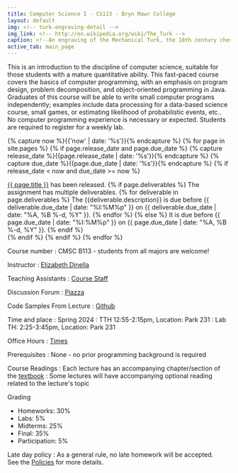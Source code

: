 ```yaml
---
title: Computer Science I - CS113 - Bryn Mawr College
layout: default
img: <!-- turk-engraving-detail -->
img_link: <!-- http://en.wikipedia.org/wiki/The_Turk -->
caption: <!--An engraving of the Mechanical Turk, the 18th century chess-playing automaton -->
active_tab: main_page 
---
```



This is an introduction to the discipline of computer science, suitable for those students with a mature quantitative ability. This fast-paced course covers the basics of computer programming, with an emphasis on program design, problem decomposition, and object-oriented programming in Java. Graduates of this course will be able to write small computer programs independently; examples include data processing for a data-based science course, small games, or estimating likelihood of probabilistic events, etc.. No computer programming experience is necessary or expected. Students are required to register for a weekly lab.

<!-- Display an alert about upcoming homework assignments -->
{% capture now %}{{'now' | date: '%s'}}{% endcapture %}
{% for page in site.pages %}
{% if page.release_date and page.due_date %}
{% capture release_date %}{{page.release_date | date: '%s'}}{% endcapture %}
{% capture due_date %}{{page.due_date | date: '%s'}}{% endcapture %}
{% if release_date < now and due_date >= now %}
<div class="alert alert-info">
<a href="{{site.url}}{{site.baseurl}}{{page.url}}">{{ page.title }}</a> has been released.  
{% if page.deliverables %}
The assignment has multiple deliverables.
{% for deliverable in page.deliverables %}
The {{deliverable.description}} is due before {{ deliverable.due_date | date: "%I:%M%p" }} on {{ deliverable.due_date | date: "%A, %B %-d, %Y" }}.  
{% endfor %}
{% else %}
It is due before {{ page.due_date | date: "%I:%M%p" }} on {{ page.due_date | date: "%A, %B %-d, %Y" }}.
{% endif %}
</div>
{% endif %}
{% endif %}
{% endfor %}
<!-- End alert for upcoming homework assignments -->


<!--
<div class="alert alert-info" markdown="1">
Check out the [excellent final projects](http://crowdsourcing-class.org/final-projects-2016.html) from last year's class.
</div>
-->


Course number
: CMSC B113 - students from all majors are welcome!

Instructor
: [Elizabeth Dinella](https://www.seas.upenn.edu/~edinella/)

Teaching Assistants
: [Course Staff](staff.html) 

Discussion Forum
: [Piazza](https://piazza.com/class/lr6qql9edie6ye)

Code Samples From Lecture 
: [Github](https://github.com/BMC-CS-113/class-examples-s24)

Time and place
: Spring 2024
: TTH 12:55-2:15pm, Location: Park 231
: Lab TH: 2:25-3:45pm, Location: Park 231

Office Hours
: <a href="{{ site.url }}{{ site.baseurl }}/office-hours.html">Times</a>

Prerequisites
: None - no prior programming background is required

Course Readings
: Each lecture has an accompanying chapter/section of the <a href="{{ site.url }}/{{ site.baseurl }}/textbook/cs113Textbook.pdf">textbook</a>
: Some lectures will have accompanying optional reading related to the lecture's topic

Grading
* Homeworks: 30%
* Labs: 5%
* Midterms: 25%
* Final: 35% 
* Participation: 5%


Late day policy
: As a general rule, no late homework will be accepted.
<br>
See the <a href="{{ site.url }}{{ site.baseurl }}/policies.html">Policies</a> for more details.

<!--#### Acknowledgments-->
